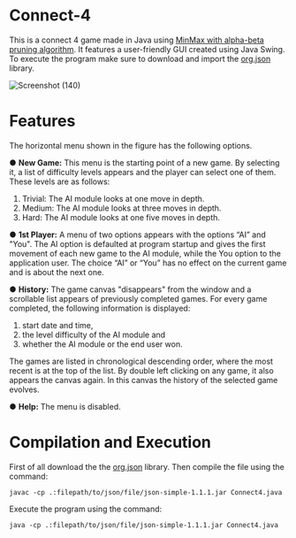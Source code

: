 # Connect-4
This is a connect 4 game made in Java using [MinMax with alpha-beta pruning algorithm](https://www.youtube.com/watch?v=l-hh51ncgDI). It features a user-friendly GUI created using Java Swing. To execute the program make sure to download and import the [org.json](https://repo1.maven.org/maven2/org/json/json/20230227/json-20230227.jar) library.

![Screenshot (140)](https://github.com/AxilleasGalanis/Connect-4/assets/130224323/7e5378dc-7123-4d7a-a8d6-f17b118032d2)

# Features
The horizontal menu shown in the figure has the following options.

● **New Game:** This menu is the starting point of a new game. By selecting it,
a list of difficulty levels appears and the player can select one of them. These levels are as follows:
1) Trivial: The AI ​​module looks at one move in depth.
2) Medium: The AI ​​module looks at three moves in depth.
3) Hard: The AI ​​module looks at one five moves in depth.

● **1st Player:** A menu of two options appears with the options “AI” and
"You". The AI ​​option is defaulted at program startup and gives the first movement of each new game to the AI ​​module, while the You option to the application user. The choice
“AI” or “You” has no effect on the current game and is about the next one.

● **History:** The game canvas "disappears" from the window and a scrollable list appears
of previously completed games. For every game
completed, the following information is displayed: 
1) start date and time,
2) the level difficulty of the AI ​​module and
3) whether the AI ​​module or the end user won.

The games are listed in chronological descending order, where the most recent is
at the top of the list. By double left clicking on any game, it also appears
the canvas again. In this canvas the history of the selected game evolves.

● **Help:** The menu is disabled.


# Compilation and Execution
First of all download the the [org.json](https://repo1.maven.org/maven2/org/json/json/20230227/json-20230227.jar) library. Then
compile the file using the command:
```
javac -cp .:filepath/to/json/file/json-simple-1.1.1.jar Connect4.java 
```
Execute the program using the command:
```
java -cp .:filepath/to/json/file/json-simple-1.1.1.jar Connect4.java 
```
